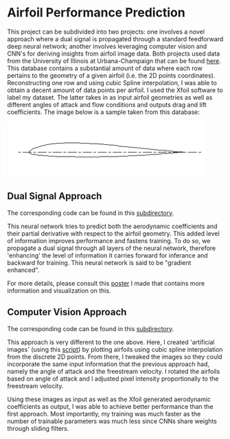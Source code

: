 # Airfoil Performance Prediction 

This project can be subdivided into two projects: one involves a novel approach where a dual signal is propagated through a standard feedforward deep neural network; another involves leveraging computer vision and CNN's for deriving insights from airfoil image data.
Both projects used data from the University of Illinois at Urbana-Champaign that can be found [here](https://m-selig.ae.illinois.edu/ads/coord_database.html). This database contains a substantial amount of data where each row pertains to the geometry of a given airfoil (i.e. the 2D points coordinates).
Reconstructing one row and using cubic Spline interpolation, I was able to obtain a decent amount of data points per airfoil. I used the Xfoil software to label my dataset. The latter takes in as input airfoil geometries as well as different angles of attack and flow conditions and outputs drag and lift coefficients.
The image below is a sample taken from this database:

![img not available](https://raw.githubusercontent.com/ndhers/My-Portfolio/main/blob/airfoil.png)

## Dual Signal Approach

The corresponding code can be found in this [subdirectory](https://github.com/ndhers/My-Portfolio/blob/main/Aircraft_Performance/dual_cnn/). 

This neural network tries to predict both the aerodynamic coefficients and their partial derivative with respect to the airfoil geometry.
This added level of information improves performance and fastens training. To do so, we propagate a dual signal through all layers of the neural network, therefore 'enhancing' the level of information it carries forward for inferance and backward for training. This neural network is said to be "gradient enhanced". 

For more details, please consult this [poster](https://github.com/ndhers/My-Portfolio/blob/main/Aircraft_Performance/dual_cnn/DNicolas.pdf) I made that contains more information and visualization on this. 

## Computer Vision Approach

The corresponding code can be found in this [subdirectory](https://github.com/ndhers/My-Portfolio/blob/main/Aircraft_Performance/artifical_img/).

This approach is very different to the one above. Here, I created 'artificial images' (using this [script](https://github.com/ndhers/My-Portfolio/blob/main/Aircraft_Performance/artifical_img/CNN_Image_builder.py)) by plotting airfoils using cubic spline interpolation from the discrete 2D points. 
From there, I tweaked the images so they could incorporate the same input information that the previous approach had, namely the angle of attack and the freestream velocity. I rotated the airfoils based on angle of attack and I adjusted pixel intensity proportionally to the freestream velocity.

Using these images as input as well as the Xfoil generated aerodynamic coefficients as output, I was able to achieve better performance than the first approach. Most importantly, my training was much faster as the number of trainable parameters was much less since CNNs share weights through sliding filters.

